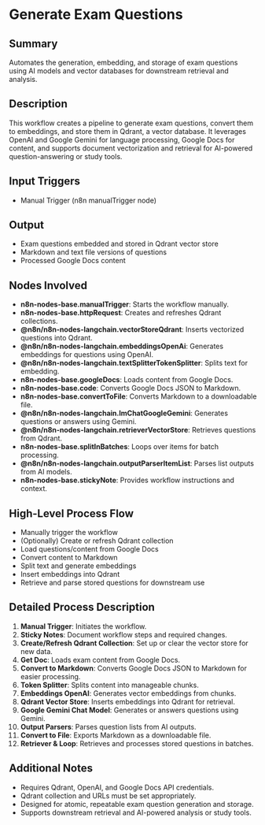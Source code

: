 # Generate Exam Questions

## Summary
Automates the generation, embedding, and storage of exam questions using AI models and vector databases for downstream retrieval and analysis.

## Description
This workflow creates a pipeline to generate exam questions, convert them to embeddings, and store them in Qdrant, a vector database. It leverages OpenAI and Google Gemini for language processing, Google Docs for content, and supports document vectorization and retrieval for AI-powered question-answering or study tools.

## Input Triggers
- Manual Trigger (n8n manualTrigger node)

## Output
- Exam questions embedded and stored in Qdrant vector store
- Markdown and text file versions of questions
- Processed Google Docs content

## Nodes Involved
- **n8n-nodes-base.manualTrigger**: Starts the workflow manually.
- **n8n-nodes-base.httpRequest**: Creates and refreshes Qdrant collections.
- **@n8n/n8n-nodes-langchain.vectorStoreQdrant**: Inserts vectorized questions into Qdrant.
- **@n8n/n8n-nodes-langchain.embeddingsOpenAi**: Generates embeddings for questions using OpenAI.
- **@n8n/n8n-nodes-langchain.textSplitterTokenSplitter**: Splits text for embedding.
- **n8n-nodes-base.googleDocs**: Loads content from Google Docs.
- **n8n-nodes-base.code**: Converts Google Docs JSON to Markdown.
- **n8n-nodes-base.convertToFile**: Converts Markdown to a downloadable file.
- **@n8n/n8n-nodes-langchain.lmChatGoogleGemini**: Generates questions or answers using Gemini.
- **@n8n/n8n-nodes-langchain.retrieverVectorStore**: Retrieves questions from Qdrant.
- **n8n-nodes-base.splitInBatches**: Loops over items for batch processing.
- **@n8n/n8n-nodes-langchain.outputParserItemList**: Parses list outputs from AI models.
- **n8n-nodes-base.stickyNote**: Provides workflow instructions and context.

## High-Level Process Flow
- Manually trigger the workflow
- (Optionally) Create or refresh Qdrant collection
- Load questions/content from Google Docs
- Convert content to Markdown
- Split text and generate embeddings
- Insert embeddings into Qdrant
- Retrieve and parse stored questions for downstream use

## Detailed Process Description
1. **Manual Trigger**: Initiates the workflow.
2. **Sticky Notes**: Document workflow steps and required changes.
3. **Create/Refresh Qdrant Collection**: Set up or clear the vector store for new data.
4. **Get Doc**: Loads exam content from Google Docs.
5. **Convert to Markdown**: Converts Google Docs JSON to Markdown for easier processing.
6. **Token Splitter**: Splits content into manageable chunks.
7. **Embeddings OpenAI**: Generates vector embeddings from chunks.
8. **Qdrant Vector Store**: Inserts embeddings into Qdrant for retrieval.
9. **Google Gemini Chat Model**: Generates or answers questions using Gemini.
10. **Output Parsers**: Parses question lists from AI outputs.
11. **Convert to File**: Exports Markdown as a downloadable file.
12. **Retriever & Loop**: Retrieves and processes stored questions in batches.

## Additional Notes
- Requires Qdrant, OpenAI, and Google Docs API credentials.
- Qdrant collection and URLs must be set appropriately.
- Designed for atomic, repeatable exam question generation and storage.
- Supports downstream retrieval and AI-powered analysis or study tools.

